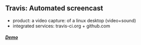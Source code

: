Travis: Automated screencast
-----

- product: a video capture: of a linux desktop (video+sound)
- integrated services: travis-ci.org + github.com


##### [Demo](http://brownman.github.io/travis_screencast/)
